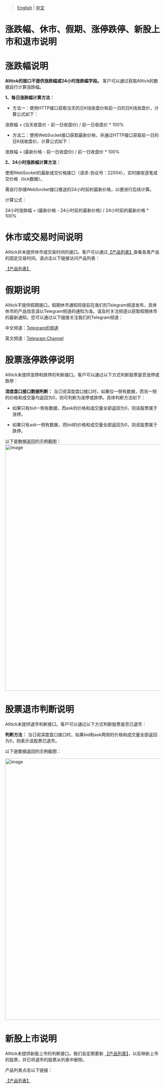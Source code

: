 > [English](./price_changes_closure_holidays_delistings.md) | [中文](./price_changes_closure_holidays_delistings_cn.md)
# 涨跌幅、休市、假期、涨停跌停、新股上市和退市说明
# 涨跌幅说明

**Alltick的接口不提供涨跌幅或24小时涨跌幅字段。** 客户可以通过获取Alltick的数据自行计算涨跌幅。

**1、每日涨跌幅计算方法：**

- 方法一：使用HTTP接口获取当天的日K线收盘价和前一日的日K线收盘价，计算公式如下：

涨跌幅 = (当天收盘价 - 前一日收盘价) / 前一日收盘价 * 100%

- 方法二：使用WebSocket接口获取最新价格，并通过HTTP接口获取前一日的日K线收盘价，计算公式如下：

涨跌幅 = (最新价格 - 前一日收盘价) / 前一日收盘价 * 100%

**2、24小时涨跌幅计算方法：**

使用WebSocket的最新成交价格接口（请求-协议号：22004），实时接收逐笔成交价格（tick数据）。

需自行存储WebSocket接口推送的24小时前的最新价格，以便进行后续计算。

计算公式：

24小时涨跌幅 = (最新价格 - 24小时前的最新价格) / 24小时前的最新价格 * 100%


# 休市或交易时间说明

Alltick并未提供休市或交易时间的接口。客户可以通过[【产品列表】](https://docs.google.com/spreadsheets/d/1avkeR1heZSj6gXIkDeBt8X3nv4EzJetw4yFuKjSDYtA/edit?gid=495387863#gid=495387863)查看各类产品的固定交易时间。请点击以下链接访问产品列表：

[【产品列表】](https://docs.google.com/spreadsheets/d/1avkeR1heZSj6gXIkDeBt8X3nv4EzJetw4yFuKjSDYtA/edit?gid=495387863#gid=495387863)

# 假期说明
Alltick不提供假期接口。假期休市通知将提前在我们的Telegram频道发布，具体休市的产品信息请以Telegram频道的通知为准。请及时关注频道以获取假期休市的最新通知。您可以通过以下链接关注我们的Telegram频道：

中文频道：[Telegram的频道](https://t.me/alltick_cn)

英文频道：[Telegram Channel](https://t.me/alltick_en)



# 股票涨停跌停说明

Alltick未提供涨停和跌停的判断接口。客户可以通过以下方式判断股票是否涨停或跌停：

**深度盘口接口数据判断：** 当订阅深度盘口接口时，如果仅一侧有数据，而另一侧的价格和成交量均返回为0，则可判断为涨停或跌停。具体判断方法如下：

- 如果只有bid一侧有数据，而ask的价格和成交量全部返回为0，则该股票属于涨停。

- 如果只有ask一侧有数据，而bid的价格和成交量全部返回为0，则该股票属于跌停。

以下是数据返回的示例截图：
<img width="799" alt="image" src="https://github.com/user-attachments/assets/58ecf4f3-39c2-484f-8dbf-488bfa7ee6f9" />

# 股票退市判断说明

Alltick未提供退市判断接口。客户可以通过以下方式判断股票是否已退市：

**判断方法：** 当订阅深度盘口接口时，如果bid和ask两侧的价格和成交量全部返回为0，则表示该股票已退市。

以下是数据返回的示例截图：

<img width="848" alt="image" src="https://github.com/user-attachments/assets/778ca5bd-64b8-4e26-ab81-dfcc1016300d" />

# 新股上市说明

Alltick未提供新股上市的判断接口。我们会定期更新 [【产品列表】](https://docs.google.com/spreadsheets/d/1avkeR1heZSj6gXIkDeBt8X3nv4EzJetw4yFuKjSDYtA/edit?gid=495387863#gid=495387863)，以反映新上市的股票，并已将退市的股票从列表中删除。

产品列表点击以下链接：

[【产品列表】](https://docs.google.com/spreadsheets/d/1avkeR1heZSj6gXIkDeBt8X3nv4EzJetw4yFuKjSDYtA/edit?gid=495387863#gid=495387863)



